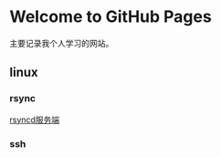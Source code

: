 # Welcome to GitHub Pages

主要记录我个人学习的网站。

## linux

### rsync

[rsyncd服务端](/rsync/rsync-conf/1rsync.md)

### ssh

